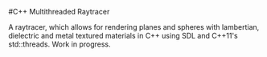 #C++ Multithreaded Raytracer

A raytracer, which allows for rendering planes and spheres with lambertian, dielectric and metal textured materials in C++ using SDL and C++11's std::threads. Work in progress.
